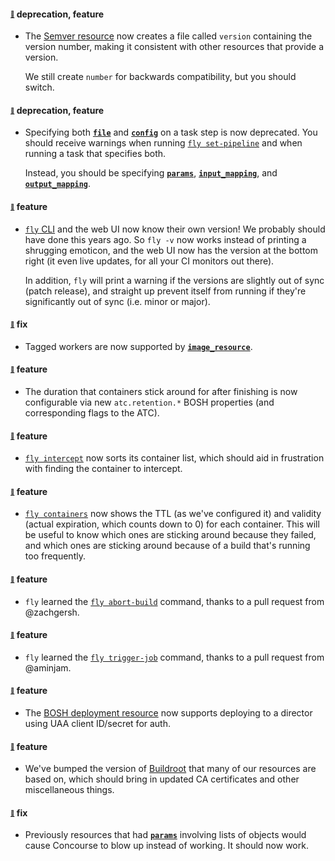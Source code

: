 #### <sub><sup><a name="v0750-note-1" href="#v0750-note-1">:link:</a></sup></sub> deprecation, feature

* The [Semver resource](https://github.com/concourse/semver-resource) now creates a file called `version` containing the version number, making it consistent with other resources that provide a version.
  
  We still create `number` for backwards compatibility, but you should switch.
  
  
#### <sub><sup><a name="v0750-note-2" href="#v0750-note-2">:link:</a></sup></sub> deprecation, feature

* Specifying both [**`file`**](https://concourse-ci.org/task-step.html#task-step-file) and [**`config`**](https://concourse-ci.org/task-step.html#task-step-config) on a task step is now deprecated. You should receive warnings when running [`fly set-pipeline`](https://concourse-ci.org/setting-pipelines.html#fly-set-pipeline) and when running a task that specifies both.
  
  Instead, you should be specifying [**`params`**](https://concourse-ci.org/task-step.html#task-step-params), [**`input_mapping`**](https://concourse-ci.org/task-step.html#input_mapping), and [**`output_mapping`**](https://concourse-ci.org/task-step.html#output_mapping).
  
  
#### <sub><sup><a name="v0750-note-3" href="#v0750-note-3">:link:</a></sup></sub> feature

* [`fly` CLI](https://concourse-ci.org/fly.html) and the web UI now know their own version! We probably should have done this years ago. So `fly -v` now works instead of printing a shrugging emoticon, and the web UI now has the version at the bottom right (it even live updates, for all your CI monitors out there).
  
  In addition, `fly` will print a warning if the versions are slightly out of sync (patch release), and straight up prevent itself from running if they're significantly out of sync (i.e. minor or major).
  
  
#### <sub><sup><a name="v0750-note-4" href="#v0750-note-4">:link:</a></sup></sub> fix

* Tagged workers are now supported by [**`image_resource`**](https://concourse-ci.org/tasks.html#image_resource).
  
  
#### <sub><sup><a name="v0750-note-5" href="#v0750-note-5">:link:</a></sup></sub> feature

* The duration that containers stick around for after finishing is now configurable via new `atc.retention.*` BOSH properties (and corresponding flags to the ATC).
  
  
#### <sub><sup><a name="v0750-note-6" href="#v0750-note-6">:link:</a></sup></sub> feature

* [`fly intercept`](https://concourse-ci.org/builds.html#fly-intercept) now sorts its container list, which should aid in frustration with finding the container to intercept.
  
  
#### <sub><sup><a name="v0750-note-7" href="#v0750-note-7">:link:</a></sup></sub> feature

* [`fly containers`](https://concourse-ci.org/administration.html#fly-containers) now shows the TTL (as we've configured it) and validity (actual expiration, which counts down to 0) for each container. This will be useful to know which ones are sticking around because they failed, and which ones are sticking around because of a build that's running too frequently.
  
  
#### <sub><sup><a name="v0750-note-8" href="#v0750-note-8">:link:</a></sup></sub> feature

* `fly` learned the [`fly abort-build`](https://concourse-ci.org/builds.html#fly-abort-build) command, thanks to a pull request from @zachgersh.
  
  
#### <sub><sup><a name="v0750-note-9" href="#v0750-note-9">:link:</a></sup></sub> feature

* `fly` learned the [`fly trigger-job`](https://concourse-ci.org/managing-jobs.html#fly-trigger-job) command, thanks to a pull request from @aminjam.
  
  
#### <sub><sup><a name="v0750-note-10" href="#v0750-note-10">:link:</a></sup></sub> feature

* The [BOSH deployment resource](https://github.com/concourse/bosh-deployment-resource) now supports deploying to a director using UAA client ID/secret for auth.
  
  
#### <sub><sup><a name="v0750-note-11" href="#v0750-note-11">:link:</a></sup></sub> feature

* We've bumped the version of [Buildroot](https://buildroot.org/) that many of our resources are based on, which should bring in updated CA certificates and other miscellaneous things.
  
  
#### <sub><sup><a name="v0750-note-12" href="#v0750-note-12">:link:</a></sup></sub> fix

* Previously resources that had [**`params`**](https://concourse-ci.org/put-step.html#put-step-params) involving lists of objects would cause Concourse to blow up instead of working. It should now work.
  
  
